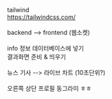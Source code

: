 tailwind<br>
https://tailwindcss.com/
<br><br>
backend --> frontend (웹소켓)<br><br>
info 정보 데이터베이스에 넣기<br>
결과화면 준비 & 띄우기<br><br>
뉴스 기사 --> 라이브 차트 (10초단위?)<br><br>
오른쪽 상단 프로필 동그라미 ㅎㅎ
